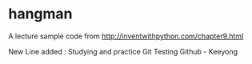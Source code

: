 # hangman
A lecture sample code from http://inventwithpython.com/chapter9.html

New Line added : Studying and practice  Git 
Testing Github - Keeyong
